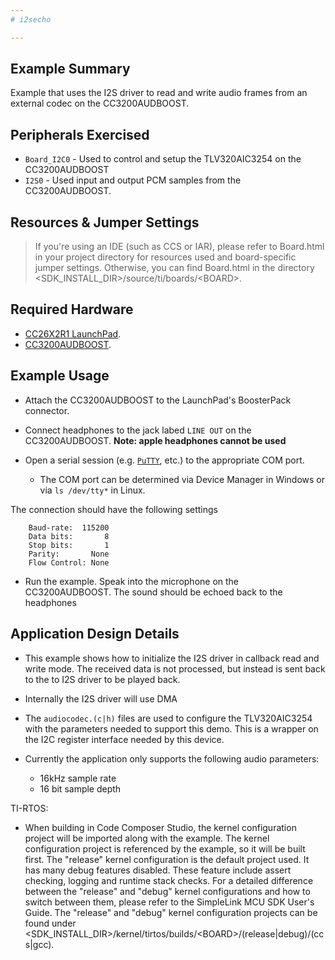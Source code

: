 ```yaml
---
# i2secho

---
```


## Example Summary

Example that uses the I2S driver to read and write audio frames from an
external codec on the CC3200AUDBOOST.

## Peripherals Exercised

* `Board_I2C0`  - Used to control and setup the TLV320AIC3254 on the
                  CC3200AUDBOOST
* `I2S0`        - Used input and output PCM samples from the CC3200AUDBOOST.

## Resources & Jumper Settings

> If you're using an IDE (such as CCS or IAR), please refer to Board.html in
your project directory for resources used and board-specific jumper settings.
Otherwise, you can find Board.html in the directory
&lt;SDK_INSTALL_DIR&gt;/source/ti/boards/&lt;BOARD&gt;.

## Required Hardware

* [CC26X2R1 LaunchPad](http://www.ti.com/tool/LAUNCHXL-CC26X2R1).
* [CC3200AUDBOOST](http://www.ti.com/tool/CC3200AUDBOOST).

## Example Usage

* Attach the CC3200AUDBOOST to the LaunchPad's BoosterPack connector.

* Connect headphones to the jack labed `LINE OUT` on the CC3200AUDBOOST.
  **Note: apple headphones cannot be used**

* Open a serial session (e.g. [`PuTTY`](http://www.putty.org/ "PuTTY's
Homepage"), etc.) to the appropriate COM port.
    * The COM port can be determined via Device Manager in Windows or via
`ls /dev/tty*` in Linux.

The connection should have the following settings
```
    Baud-rate:  115200
    Data bits:       8
    Stop bits:       1
    Parity:       None
    Flow Control: None
```

* Run the example. Speak into the microphone on the CC3200AUDBOOST. The sound
should be echoed back to the headphones

## Application Design Details

* This example shows how to initialize the I2S driver in callback read
and write mode. The received data is not processed, but instead is sent back
to the to I2S driver to be played back.

* Internally the I2S driver will use DMA

* The `audiocodec.(c|h)` files are used to configure the TLV320AIC3254 with
the parameters needed to support this demo. This is a wrapper on the I2C
register interface needed by this device.

* Currently the application only supports the following audio parameters:

  - 16kHz sample rate
  - 16 bit sample depth

TI-RTOS:

* When building in Code Composer Studio, the kernel configuration project will
be imported along with the example. The kernel configuration project is
referenced by the example, so it will be built first. The "release" kernel
configuration is the default project used. It has many debug features disabled.
These feature include assert checking, logging and runtime stack checks. For a
detailed difference between the "release" and "debug" kernel configurations and
how to switch between them, please refer to the SimpleLink MCU SDK User's
Guide. The "release" and "debug" kernel configuration projects can be found
under &lt;SDK_INSTALL_DIR&gt;/kernel/tirtos/builds/&lt;BOARD&gt;/(release|debug)/(ccs|gcc).

